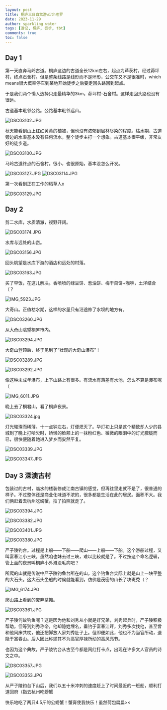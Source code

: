 ```yaml
---
layout: post
title: 桐庐三日自驾游with老罗
date: 2023-11-29
author: sparkling water
tags: [游记, 桐庐, 徒步, tbt]
comments: true
toc: false
---
```


## Day 1

第一天直奔马岭古道。桐庐这边的古道全长12km左右，起点为芦茨村，经过茆坪村，终点石舍村。但是整条线路是线形而不是环形，公交车又不是很准时，which means很大概率停车到某地开始徒步之后要走回头路回到起点。

于是我们两个懒人选择只走最精华的3km，茆坪村-石舍村。这样走回头路也没有很远。

古道基本毗邻公路。公路基本毗邻远山。

![DSC03102.JPG](https://s2.loli.net/2023/12/13/MfJxv1O9rZYhsci.jpg)

秋天能看到山上红红黄黄的植被，但也没有浓郁到层林尽染的程度。枯水期，古道旁边的水渠基本没有任何流水，整个徒步主打一个想象。古道基本很平缓，非常友好的徒步道。

![DSC03100.JPG](https://s2.loli.net/2023/12/13/qXZGVjBf2CRS6lA.jpg)

马岭古道终点的石舍村。很小，也很原始，基本没怎么开发。

![DSC03127.JPG](https://s2.loli.net/2023/12/12/ZW15HmJg6SEN9py.jpg)
![DSC03114.JPG](https://s2.loli.net/2023/12/13/chZw1eduWDLHPkO.jpg)

第一次看到正在工作的稻草人x

![DSC03129.JPG](https://s2.loli.net/2023/12/13/VU1zsXFTPiaeBZN.jpg)

## Day 2

剪二水库，水质清澈，视野开阔。

![DSC03174.JPG](https://s2.loli.net/2023/12/12/qQZaNmGvs6fjtw1.jpg)

水库与远处的山峦。

![DSC03156.JPG](https://s2.loli.net/2023/12/12/ckrZSlqU49NTip6.jpg)

回头眺望是水库下游的酒店和远处的村落。

![DSC03163.JPG](https://s2.loli.net/2023/12/13/HotFpT8weazUkYx.jpg)

买了早饭，在这儿解决。香喷喷的绿豆饼、葱油饼、梅干菜饼+咖啡，土洋结合（？

![IMG_5923.JPG](https://s2.loli.net/2023/12/13/qBstuoTepij8U3v.jpg)

大奇山。正值枯水期，这样的水量只有沿途修了水坝的地方有。

![DSC03260.JPG](https://s2.loli.net/2023/12/12/rOE7Hq2SyRk1gmb.jpg)

从大奇山眺望桐庐市内。

![DSC03294.JPG](https://s2.loli.net/2023/12/12/G7XKjkUHpyNWwtD.jpg)

大奇山登顶后，终于见到了“壮观的大奇山瀑布”！

![DSC03289.JPG](https://s2.loli.net/2023/12/13/yDMlY9mwJ3dh1ge.jpg)

![DSC03292.JPG](https://s2.loli.net/2023/12/13/u9e2qQbs7kOMytK.jpg)

像这种未成年瀑布，上下山路上有很多。有流水有落差有水池，怎么不算是瀑布呢（

![IMG_6011.JPG](https://s2.loli.net/2023/12/13/2O84WgIf6UnZEXb.jpg)

晚上去了桐君山，看了桐庐夜景。

![DSC03324.jpg](https://s2.loli.net/2023/12/13/bugtPFxipGHUazK.jpg)

灯光璀璨而稀薄。十一点钟左右，灯便熄灭了。华灯初上只是这个精致却人少的县城到了晚上打哈欠时，娇懒的脸颊上的一抹粉红色、微微的眼泪中的灯光朦胧而已，很快便随着她进入梦乡而安然平复。

![DSC03339.JPG](https://s2.loli.net/2023/12/13/5Kfw1PzBSmUsuJ8.jpg)

![DSC03347.JPG](https://s2.loli.net/2023/12/13/VTcUSnsuFrmf5BK.jpg)

## Day 3 深澳古村

包装过的古村，临水的楼装修成江南古镇的感觉，但再往里走就不是了，很普通的样子。不过整体还是商业化味道不浓的，很多都是生活在此的居民。面积不大。我们俩赶着去杭州吃螃蟹，拍了拍照就走了。

![DSC03394.JPG](https://s2.loli.net/2023/12/12/Qvr2VAbUxKLRM8a.jpg)

![DSC03382.JPG](https://s2.loli.net/2023/12/12/sPfqQFHAwN7h3Vg.jpg)

![DSC03401.JPG](https://s2.loli.net/2023/12/12/I3SBUDV5A7roWlz.jpg)

![DSC03380.JPG](https://s2.loli.net/2023/12/12/WfoxjuYXtgSkNQ3.jpg)

严子陵钓台。过程是上船——下船——爬山——上船——下船。这个游船过程，又叫富春江小三峡。虽然咱也妹去过三峡，难以比较就是了。不过按这个命名逻辑，管上面的夜景叫桐庐小外滩没毛病吧？

所爬的山就是传说中严子陵钓鱼台所在的山，这个钓鱼台实际上就是山上一块平整的大石头。这大石头坐船的时候就能看到，仿佛是茂密的山长了块斑秃（？

![IMG_6174.JPG](https://s2.loli.net/2023/12/13/XuF4vRpaGmNrs8q.jpg)

爬山路上看到的废弃茶摊。

![DSC03361.JPG](https://s2.loli.net/2023/12/13/Y8tgy7WMJ6irPBs.jpg)

严子陵何故钓鱼呢？这是因为他和刘秀从小就是好兄弟，刘秀起兵时，严子陵积极帮助，但等到刘秀称帝，他却隐姓埋名，垂钓于富春江畔，刘秀多次找他，甚至曾和他同床共枕，他还把脚放人家刘秀肚子上。但即便如此，他也不为当官所动，退隐于富春山。后人因此称颂其不为高官厚禄所动的高风亮节。

也因为这个典故，严子陵钓台从古至今都是网红打卡点，出现在许多文人官员的诗文之中。

![DSC03357.JPG](https://s2.loli.net/2023/12/13/vx3Ozqhju1D52lU.jpg)

![DSC03353.JPG](https://s2.loli.net/2023/12/12/OA34IomLpHgrdN7.jpg)

从严子陵钓台下山后，我们以五十米冲刺的速度赶上了时间最近的一班船，顺利打道回府（指去杭州吃螃蟹

快乐地吃了两只4.5斤的公螃蟹！蟹膏使我快乐！虽然荷包扁扁><

